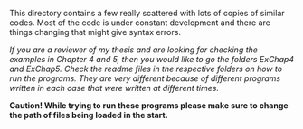 This directory contains a few really scattered with lots of copies of similar codes. 
Most of the code is under constant development and there are things changing that might
give syntax errors.

*If you are a reviewer of my thesis and are looking for checking the examples in Chapter 4
and 5, then you would like to go the folders ExChap4 and ExChap5. Check the readme files
in the respective folders on how to run the programs. They are very different because of
different programs written in each case that were written at different times.*

**Caution! While trying to run
these programs please make sure to change the path of files being loaded in the start.**

